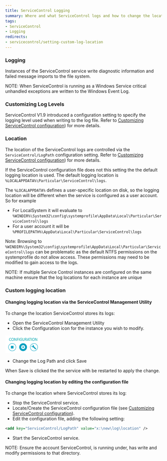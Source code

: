 ```yaml
---
title: ServiceControl Logging
summary: Where and what ServiceControl logs and how to change the location
tags:
- ServiceControl
- Logging
redirects:
- servicecontrol/setting-custom-log-location
---
```


### Logging

Instances of the ServiceControl service write diagnostic information and failed message imports to the file system.

NOTE: When ServiceControl is running as a Windows Service critical unhandled exceptions are written to the Windows Event Log.

### Customizing Log Levels

ServiceControl V1.9 introduced a configuration setting to specify the logging level used when writing to the log file.
Refer to [Customizing ServiceControl configuration](creating-config-file.md)) for more details. 

### Location

The location of the ServiceControl logs are controlled via the `ServiceControl/LogPath` configuration setting. Refer to [Customizing ServiceControl configuration](creating-config-file.md)) for more details.

If the ServiceControl configuration file does not this setting the the default logging location is used.
The default logging location is `%LOCALAPPDATA%\Particular\ServiceControl\logs`.

The `%LOCALAPPDATA%` defines a user-specific location on disk, so the logging location will be different when the service is configured as a user account. So for example

 * For LocalSystem it will evaluate to `%WINDIR%\System32\config\systemprofile\AppData\Local\Particular\ServiceControl\logs`
 * For a user account it will be `%PROFILEPATH%\AppData\Local\Particular\ServiceControl\logs`

Note: Browsing to `%WINDIR%\System32\config\systemprofile\AppData\Local\Particular\ServiceControl\logs` can be problematic
as the default NTFS permissions on the systemprofile do not allow access. These permissions may need to be modified to gain access to the logs.

NOTE: If multiple Service Control instances are configured on the same machine ensure that the log locations for each instance are unique

### Custom logging location

#### Changing logging location via the ServiceControl Management Utility

To change the location ServiceControl stores its logs:

 * Open the ServiceControl Management Utility
 * Click the Configuration icon  for the instance you wish to modify.

![](managementutil-configuration.png)

 * Change the Log Path and click Save

When Save is clicked the the service with be restarted to apply the change.

#### Changing logging location by editing the configuration file

To change the location where ServiceControl stores its log:

 * Stop the ServiceControl service.
 * Locate/Create the ServiceControl configuration file (see [Customizing ServiceControl configuration](creating-config-file.md)).
 * Edit the configuration file, adding the following setting:

```xml
<add key="ServiceControl/LogPath" value="x:\new\log\location" />
```
 * Start the ServiceControl service.

NOTE: Ensure the account ServiceControl, is running under, has write and modify permissions to that directory.


    